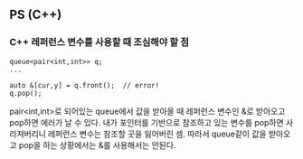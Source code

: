 ## PS (C++)
### C++ 레퍼런스 변수를 사용할 때 조심해야 할 점
```
queue<pair<int,int>> q;
...

auto &[cur,y] = q.front();  // error!
q.pop(); 
```
pair<int,int>로 되어있는 queue에서 값을 받아올 때  레퍼런스 변수인 &로 받아오고 pop하면 에러가 날 수 있다. 내가 포인터를 기반으로 참조하고 있는 변수를 pop하면 사라져버리니 레퍼런스 변수는 참조할 곳을 잃어버린 셈. 따라서 queue같이 값을 받아오고 pop을 하는 상황에서는 &를 사용해서는 안된다.